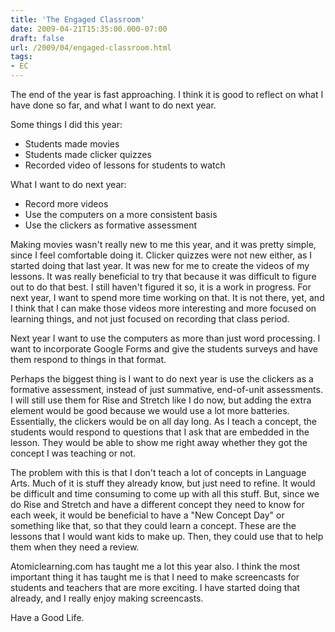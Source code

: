 ```yaml
---
title: 'The Engaged Classroom'
date: 2009-04-21T15:35:00.000-07:00
draft: false
url: /2009/04/engaged-classroom.html
tags: 
- EC
---
```


The end of the year is fast approaching. I think it is good to reflect on what I have done so far, and what I want to do next year.  
  
Some things I did this year:  

*   Students made movies
*   Students made clicker quizzes
*   Recorded video of lessons for students to watch

What I want to do next year:  

*   Record more videos
*   Use the computers on a more consistent basis
*   Use the clickers as formative assessment

Making movies wasn't really new to me this year, and it was pretty simple, since I feel comfortable doing it. Clicker quizzes were not new either, as I started doing that last year. It was new for me to create the videos of my lessons. It was really beneficial to try that because it was difficult to figure out to do that best. I still haven't figured it so, it is a work in progress. For next year, I want to spend more time working on that. It is not there, yet, and I think that I can make those videos more interesting and more focused on learning things, and not just focused on recording that class period.  
  
Next year I want to use the computers as more than just word processing. I want to incorporate Google Forms and give the students surveys and have them respond to things in that format.  
  
Perhaps the biggest thing is I want to do next year is use the clickers as a formative assessment, instead of just summative, end-of-unit assessments. I will still use them for Rise and Stretch like I do now, but adding the extra element would be good because we would use a lot more batteries. Essentially, the clickers would be on all day long. As I teach a concept, the students would respond to questions that I ask that are embedded in the lesson. They would be able to show me right away whether they got the concept I was teaching or not.  
  
The problem with this is that I don't teach a lot of concepts in Language Arts. Much of it is stuff they already know, but just need to refine. It would be difficult and time consuming to come up with all this stuff. But, since we do Rise and Stretch and have a different concept they need to know for each week, it would be beneficial to have a "New Concept Day" or something like that, so that they could learn a concept. These are the lessons that I would want kids to make up. Then, they could use that to help them when they need a review.  
  
Atomiclearning.com has taught me a lot this year also. I think the most important thing it has taught me is that I need to make screencasts for students and teachers that are more exciting. I have started doing that already, and I really enjoy making screencasts.  
  
Have a Good Life.
